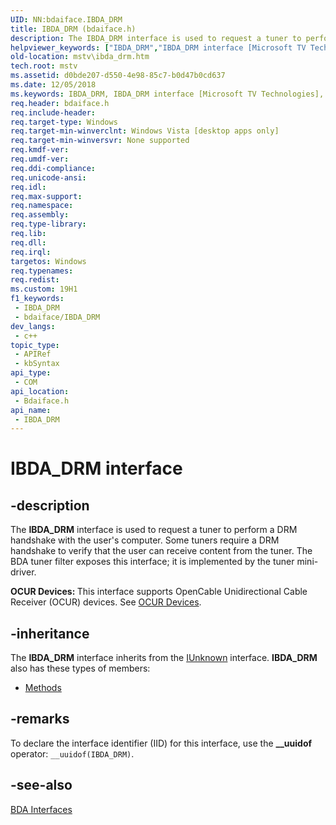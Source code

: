 ```yaml
---
UID: NN:bdaiface.IBDA_DRM
title: IBDA_DRM (bdaiface.h)
description: The IBDA_DRM interface is used to request a tuner to perform a DRM handshake with the user's computer.
helpviewer_keywords: ["IBDA_DRM","IBDA_DRM interface [Microsoft TV Technologies]","IBDA_DRM interface [Microsoft TV Technologies]","described","IBDA_DRMInterface","bdaiface/IBDA_DRM","mstv.ibda_drm"]
old-location: mstv\ibda_drm.htm
tech.root: mstv
ms.assetid: d0bde207-d550-4e98-85c7-b0d47b0cd637
ms.date: 12/05/2018
ms.keywords: IBDA_DRM, IBDA_DRM interface [Microsoft TV Technologies], IBDA_DRM interface [Microsoft TV Technologies],described, IBDA_DRMInterface, bdaiface/IBDA_DRM, mstv.ibda_drm
req.header: bdaiface.h
req.include-header: 
req.target-type: Windows
req.target-min-winverclnt: Windows Vista [desktop apps only]
req.target-min-winversvr: None supported
req.kmdf-ver: 
req.umdf-ver: 
req.ddi-compliance: 
req.unicode-ansi: 
req.idl: 
req.max-support: 
req.namespace: 
req.assembly: 
req.type-library: 
req.lib: 
req.dll: 
req.irql: 
targetos: Windows
req.typenames: 
req.redist: 
ms.custom: 19H1
f1_keywords:
 - IBDA_DRM
 - bdaiface/IBDA_DRM
dev_langs:
 - c++
topic_type:
 - APIRef
 - kbSyntax
api_type:
 - COM
api_location:
 - Bdaiface.h
api_name:
 - IBDA_DRM
---
```


# IBDA_DRM interface


## -description

The <b>IBDA_DRM</b> interface is used to request a tuner to perform a DRM handshake with the user's computer. Some tuners require a DRM handshake to verify that the user can receive content from the tuner. The BDA tuner filter exposes this interface; it is implemented by the tuner mini-driver.

<b>OCUR Devices: </b>This interface supports OpenCable Unidirectional Cable Receiver (OCUR) devices. See <a href="/previous-versions/windows/desktop/mstv/ocur-devices">OCUR Devices</a>.

## -inheritance

The <b>IBDA_DRM</b> interface inherits from the <a href="/windows/desktop/api/unknwn/nn-unknwn-iunknown">IUnknown</a> interface. <b>IBDA_DRM</b> also has these types of members:
<ul>
<li><a href="https://docs.microsoft.com/">Methods</a></li>
</ul>

## -remarks

To declare the interface identifier (IID) for this interface, use the <b>__uuidof</b> operator: <code>__uuidof(IBDA_DRM)</code>.

## -see-also

<a href="/previous-versions/windows/desktop/mstv/bda-interfaces">BDA Interfaces</a>
